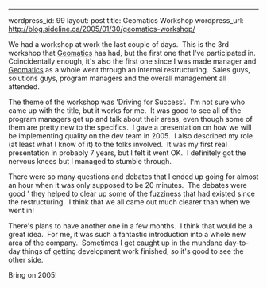 --- 
wordpress_id: 99
layout: post
title: Geomatics Workshop
wordpress_url: http://blog.sideline.ca/2005/01/30/geomatics-workshop/

<p>We had a workshop at work the last couple of days.  This is the 3rd workshop that <a href="http://www.telusgeomatics.com/">Geomatics</a> has had, but the first one that I've participated in.  Coincidentally enough, it's also the first one since I was made manager and <a href="http://www.telusgeomatics.com/">Geomatics</a> as a whole went through an internal restructuring.  Sales guys, solutions guys, program managers and the overall management all attended.</p>
<p>The theme of the workshop was 'Driving for Success'.  I'm not sure who came up with the title, but it works for me.  It was good to see all of the program managers get up and talk about their areas, even though some of them are pretty new to the specifics.  I gave a presentation on how we will be implementing quality on the dev team in 2005.  I also described my role (at least what I know of it) to the folks involved.  It was my first real presentation in probably 7 years, but I felt it went OK.  I definitely got the nervous knees but I managed to stumble through.  </p>
<p>There were so many questions and debates that I ended up going for almost an hour when it was only supposed to be 20 minutes.  The debates were good ' they helped to clear up some of the fuzziness that had existed since the restructuring.  I think that we all came out much clearer than when we went in!</p>
<p>There's plans to have another one in a few months.  I think that would be a great idea.  For me, it was such a fantastic introduction into a whole new area of the company.  Sometimes I get caught up in the mundane day-to-day things of getting development work finished, so it's good to see the other side.</p>
<p>Bring on 2005!</p>

